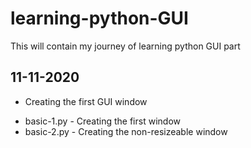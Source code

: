 # learning-python-GUI
This will contain my journey of learning python GUI part

## 11-11-2020 
* Creating the first GUI window

- basic-1.py - Creating the first window
- basic-2.py - Creating the non-resizeable window